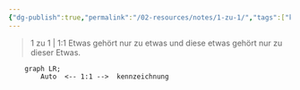 ```yaml
---
{"dg-publish":true,"permalink":"/02-resources/notes/1-zu-1/","tags":["kardinatität"],"noteIcon":"","updated":"2024-06-22T13:12:04.459+02:00"}
---
```


> 1 zu 1 | 1:1
> Etwas gehört nur zu etwas und diese etwas gehört nur zu dieser Etwas.

```mermaid  
	graph LR;
	    Auto  <-- 1:1 -->  kennzeichnung
```